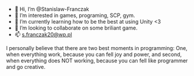 - 👋 Hi, I’m @Stanislaw-Franczak
- 👀 I’m interested in games, programing, SCP, gym.
- 🌱 I’m currently learning how to be the best at using Unity <3
- 💞️ I’m looking to collaborate on some briliant game.
- 📫  s.franczak20@wp.pl

I personally believe that there are two best moments in programming:
One, when everything work, because you can fell joy and power,
and second, when everything does NOT working, because you can fell like programmer and go creative.

<!---
Stanislaw-Franczak/Stanislaw-Franczak is a ✨ special ✨ repository because its `README.md` (this file) appears on your GitHub profile.
You can click the Preview link to take a look at your changes.
--->

